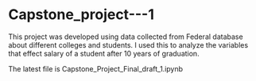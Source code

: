 # Capstone_project---1
This project was developed using data collected from Federal database about different colleges and students. I used this to analyze the variables that effect salary of a student after 10 years of graduation.  

The latest file is Capstone_Project_Final_draft_1.ipynb  
   
